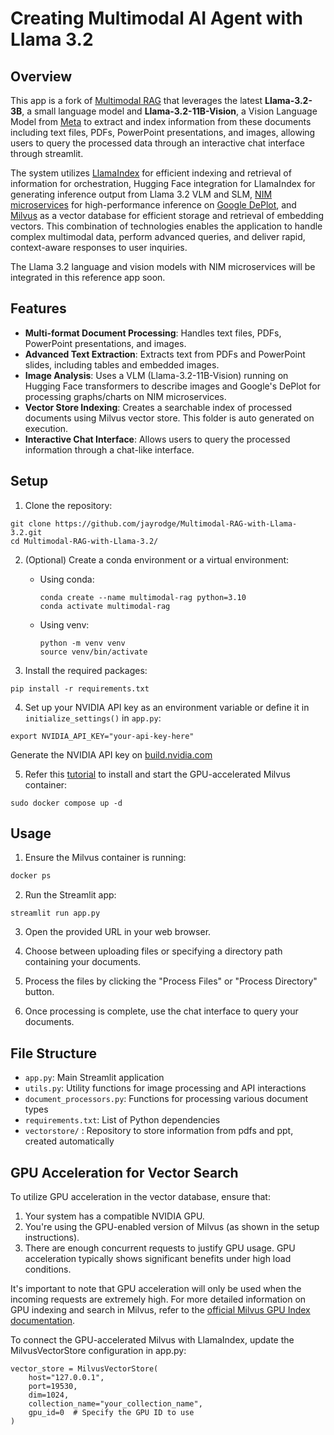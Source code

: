 # Creating Multimodal AI Agent with Llama 3.2

## Overview

This app is a fork of [Multimodal RAG](https://github.com/NVIDIA/GenerativeAIExamples/tree/main/community/llm_video_series/video_2_multimodal-rag) that leverages the latest **Llama-3.2-3B**, a small language model and **Llama-3.2-11B-Vision**, a Vision Language Model from [Meta](https://www.llama.com/) to extract and index information from these documents including text files, PDFs, PowerPoint presentations, and images, allowing users to query the processed data through an interactive chat interface through streamlit.

The system utilizes [LlamaIndex](https://github.com/run-llama/llama_index) for efficient indexing and retrieval of information for orchestration, Hugging Face integration for LlamaIndex for generating inference output from Llama 3.2 VLM and SLM, [NIM microservices](https://www.nvidia.com/en-us/ai/) for high-performance inference on [Google DePlot](https://build.nvidia.com/google/google-deplot), and [Milvus](https://github.com/milvus-io/milvus) as a vector database for efficient storage and retrieval of embedding vectors. This combination of technologies enables the application to handle complex multimodal data, perform advanced queries, and deliver rapid, context-aware responses to user inquiries.

The Llama 3.2 language and vision models with NIM microservices will be integrated in this reference app soon.

## Features

- **Multi-format Document Processing**: Handles text files, PDFs, PowerPoint presentations, and images.
- **Advanced Text Extraction**: Extracts text from PDFs and PowerPoint slides, including tables and embedded images.
- **Image Analysis**: Uses a VLM (Llama-3.2-11B-Vision) running on Hugging Face transformers to describe images and Google's DePlot for processing graphs/charts on NIM microservices.
- **Vector Store Indexing**: Creates a searchable index of processed documents using Milvus vector store. This folder is auto generated on execution.
- **Interactive Chat Interface**: Allows users to query the processed information through a chat-like interface.

## Setup

1. Clone the repository:
```
git clone https://github.com/jayrodge/Multimodal-RAG-with-Llama-3.2.git
cd Multimodal-RAG-with-Llama-3.2/
```

2. (Optional) Create a conda environment or a virtual environment:

   - Using conda:
     ```
     conda create --name multimodal-rag python=3.10
     conda activate multimodal-rag
     ```

   - Using venv:
     ```
     python -m venv venv
     source venv/bin/activate

3. Install the required packages:
```
pip install -r requirements.txt
```

4. Set up your NVIDIA API key as an environment variable or define it in `initialize_settings()` in `app.py`:
```
export NVIDIA_API_KEY="your-api-key-here"
```
Generate the NVIDIA API key on [build.nvidia.com](https://build.nvidia.com)

5. Refer this [tutorial](https://milvus.io/docs/install_standalone-docker-compose-gpu.md) to install and start the GPU-accelerated Milvus container:

```
sudo docker compose up -d
```


## Usage

1. Ensure the Milvus container is running:

```bash
docker ps
```

2. Run the Streamlit app:
```
streamlit run app.py
```

3. Open the provided URL in your web browser.

4. Choose between uploading files or specifying a directory path containing your documents.

5. Process the files by clicking the "Process Files" or "Process Directory" button.

6. Once processing is complete, use the chat interface to query your documents.

## File Structure

- `app.py`: Main Streamlit application
- `utils.py`: Utility functions for image processing and API interactions
- `document_processors.py`: Functions for processing various document types
- `requirements.txt`: List of Python dependencies
- `vectorstore/` : Repository to store information from pdfs and ppt, created automatically


## GPU Acceleration for Vector Search
To utilize GPU acceleration in the vector database, ensure that:
1. Your system has a compatible NVIDIA GPU.
2. You're using the GPU-enabled version of Milvus (as shown in the setup instructions).
3. There are enough concurrent requests to justify GPU usage. GPU acceleration typically shows significant benefits under high load conditions.

It's important to note that GPU acceleration will only be used when the incoming requests are extremely high. For more detailed information on GPU indexing and search in Milvus, refer to the [official Milvus GPU Index documentation](https://milvus.io/docs/gpu_index.md).

To connect the GPU-accelerated Milvus with LlamaIndex, update the MilvusVectorStore configuration in app.py:
```
vector_store = MilvusVectorStore(
    host="127.0.0.1",
    port=19530,
    dim=1024,
    collection_name="your_collection_name",
    gpu_id=0  # Specify the GPU ID to use
)
```
